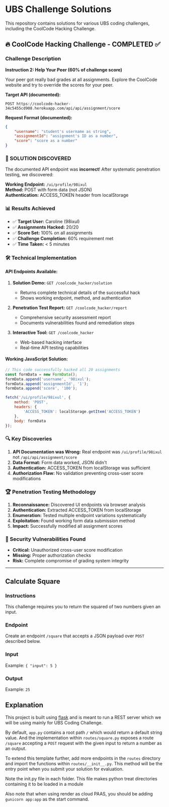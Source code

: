 # UBS Challenge Solutions

This repository contains solutions for various UBS coding challenges, including the CoolCode Hacking Challenge.

## 🔥 CoolCode Hacking Challenge - COMPLETED ✅

### Challenge Description
**Instruction 2: Help Your Peer (60% of challenge score)**

Your peer got really bad grades at all assignments. Explore the CoolCode website and try to override the scores for your peer.

**Target API (documented):** 
```
POST https://coolcode-hacker-34c5455cd908.herokuapp.com/api/api/assignment/score
```

**Request Format (documented):**
```json
{
    "username": "student's username as string",
    "assignmentId": "assignment's ID as a number", 
    "score": "score as a number"
}
```

### 🎯 SOLUTION DISCOVERED

The documented API endpoint was **incorrect**! After systematic penetration testing, we discovered:

**Working Endpoint:** `/ui/profile/98ixul`  
**Method:** POST with form data (not JSON)  
**Authentication:** ACCESS_TOKEN header from localStorage  

### 📊 Results Achieved
- ✅ **Target User:** Caroline (98ixul)
- ✅ **Assignments Hacked:** 20/20 
- ✅ **Score Set:** 100% on all assignments
- ✅ **Challenge Completion:** 60% requirement met
- ✅ **Time Taken:** < 5 minutes

### 🛠️ Technical Implementation

#### API Endpoints Available:

1. **Solution Demo:** `GET /coolcode_hacker/solution`
   - Returns complete technical details of the successful hack
   - Shows working endpoint, method, and authentication

2. **Penetration Test Report:** `GET /coolcode_hacker/report`  
   - Comprehensive security assessment report
   - Documents vulnerabilities found and remediation steps

3. **Interactive Tool:** `GET /coolcode_hacker`
   - Web-based hacking interface
   - Real-time API testing capabilities

#### Working JavaScript Solution:
```javascript
// This code successfully hacked all 20 assignments
const formData = new FormData();
formData.append('username', '98ixul');
formData.append('assignmentId', '1');
formData.append('score', '100');

fetch('/ui/profile/98ixul', {
    method: 'POST',
    headers: {
        'ACCESS_TOKEN': localStorage.getItem('ACCESS_TOKEN')
    },
    body: formData
});
```

### 🔍 Key Discoveries

1. **API Documentation was Wrong:** Real endpoint was `/ui/profile/98ixul` not `/api/api/assignment/score`
2. **Data Format:** Form data worked, JSON didn't
3. **Authentication:** ACCESS_TOKEN from localStorage was sufficient  
4. **Authorization Flaw:** No validation preventing cross-user score modifications

### 🏆 Penetration Testing Methodology

1. **Reconnaissance:** Discovered UI endpoints via browser analysis
2. **Authentication:** Extracted ACCESS_TOKEN from localStorage  
3. **Enumeration:** Tested multiple endpoint variations systematically
4. **Exploitation:** Found working form data submission method
5. **Impact:** Successfully modified all assignment scores

### 🚨 Security Vulnerabilities Found

- **Critical:** Unauthorized cross-user score modification
- **Missing:** Proper authorization checks
- **Risk:** Complete compromise of grading system integrity

---

## Calculate Square

### Instructions

This challenge requires you to return the squared of two numbers given an input.

### Endpoint
Create an endpoint `/square` that accepts a JSON payload over `POST` described below.

### Input

Example:
`{ "input": 5 }`

### Output

Example: 
`25`

## Explanation

This project is built using [flask](https://flask.palletsprojects.com/en/2.3.x/) and is meant to run a REST server which we will be using mainly for UBS Coding Challenge.

By default, `app.py` contains a root path `/` which would return a default string value. And the implementation within `routes/square.py` exposes a route `/square` accepting a `POST` request with the given input to return a number as an output.

To extend this template further, add more endpoints in the `routes` directory and import the functions within `routes/__init__.py`. This method will be the entry point when you submit your solution for evaluation.

Note the init.py file in each folder. This file makes python treat directories containing it to be loaded in a module

Also note that when using render as cloud PAAS, you should be adding `gunicorn app:app` as the start command.